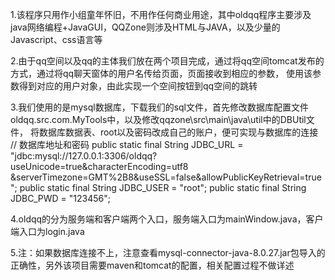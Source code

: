 ﻿1.该程序只用作小组童年怀旧，不用作任何商业用途，其中oldqq程序主要涉及java网络编程+JavaGUI，QQZone则涉及HTML与JAVA，以及少量的
Javascript、css语言等

2.由于qq空间以及qq的主体我们放在两个项目完成，通过将qq空间tomcat发布的方式，通过将qq聊天窗体的用户名传给页面，页面接收到相应的参数，
使用该参数得到对应的用户对象，由此实现一个空间按钮到qq空间的跳转

3.我们使用的是mysql数据库，下载我们的sql文件，首先修改数据库配置文件oldqq.src.com.MyTools中，以及修改qqzone\src\main\java\util中的DBUtil文件，
将数据库数据表、root以及密码改成自己的账户，便可实现与数据库的连接
	// 数据库地址和密码
	public static final String JDBC_URL = "jdbc:mysql://127.0.0.1:3306/oldqq?useUnicode=true&characterEncoding=utf8
&serverTimezone=GMT%2B8&useSSL=false&allowPublicKeyRetrieval=true";
	public static final String JDBC_USER = "root";
	public static final String JDBC_PWD = "123456";

4.oldqq的分为服务端和客户端两个入口，服务端入口为mainWindow.java，客户端入口为login.java

5.注：如果数据库连接不上，注意查看mysql-connector-java-8.0.27.jar包导入的正确性，另外该项目需要maven和tomcat的配置，相关配置过程不做详述